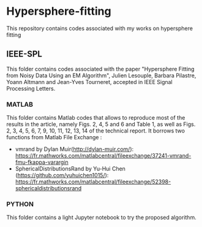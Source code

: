 # Hypersphere-fitting
This repository contains codes associated with my works on hypersphere fitting

## IEEE-SPL
This folder contains codes associated with the paper "Hypersphere Fitting from Noisy Data Using an EM Algorithm", Julien Lesouple, Barbara Pilastre, Yoann Altmann and Jean-Yves Tourneret, accepted in IEEE Signal Processing Letters.

### MATLAB
This folder contains Matlab codes that allows to reproduce most of the results in the article, namely Figs. 2, 4, 5 and 6 and Table 1, as well as Figs. 2, 3, 4, 5, 6, 7, 9, 10, 11, 12, 13, 14 of the technical report. 
It borrows two functions from Matlab File Exchange :
- vmrand by Dylan Muir(http://dylan-muir.com/): https://fr.mathworks.com/matlabcentral/fileexchange/37241-vmrand-fmu-fkappa-varargin
- SphericalDistributionsRand by Yu-Hui Chen (https://github.com/yuhuichen1015/): https://fr.mathworks.com/matlabcentral/fileexchange/52398-sphericaldistributionsrand

### PYTHON
This folder contains a light Jupyter notebook to try the proposed algorithm.
